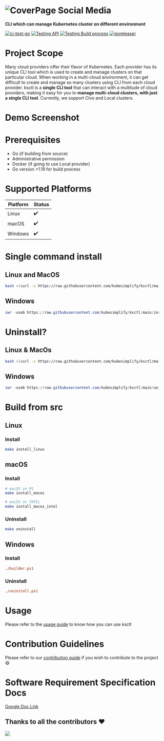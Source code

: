 # ![CoverPage Social Media](./img/ksctl-cover.png)


**CLI which can manage Kubernetes cluster on different environment**

[![ci-test-go](https://github.com/kubesimplify/ksctl/actions/workflows/go-fmt.yaml/badge.svg)](https://github.com/kubesimplify/ksctl/actions/workflows/go-fmt.yaml) [![Testing API](https://github.com/kubesimplify/ksctl/actions/workflows/testingAPI.yaml/badge.svg)](https://github.com/kubesimplify/ksctl/actions/workflows/testingAPI.yaml) [![Testing Build process](https://github.com/kubesimplify/ksctl/actions/workflows/testBuilder.yaml/badge.svg)](https://github.com/kubesimplify/ksctl/actions/workflows/testBuilder.yaml) [![goreleaser](https://github.com/kubesimplify/ksctl/actions/workflows/goreleaser.yml/badge.svg)](https://github.com/kubesimplify/ksctl/actions/workflows/goreleaser.yml)


# Project Scope

Many cloud providers offer their flavor of Kubernetes. Each provider has its unique CLI tool which is used to create and manage clusters on that particular cloud. When working in a multi-cloud environment, it can get difficult to create and manage so many clusters using CLI from each cloud provider. ksctl is a **single CLI tool** that can interact with a multitude of cloud providers, making it easy for you to **manage multi-cloud clusters, with just a single CLI tool**. Currently, we support Civo and Local clusters.

# Demo Screenshot
<!-- TODO: Add the demo screenshots-->



# Prerequisites

- Go (if building from source)
- Administrative permission
- Docker (if going to use Local provider)
- Go version >1.19 for build process

# Supported Platforms

Platform | Status
--|--
Linux | :heavy_check_mark:
macOS | :heavy_check_mark:
Windows | :heavy_check_mark:

# Single command install

## Linux and MacOS

```bash
bash <(curl -s https://raw.githubusercontent.com/kubesimplify/ksctl/main/install.sh)
```


## Windows
```powershell
iwr -useb https://raw.githubusercontent.com/kubesimplify/ksctl/main/install.ps1 | iex
```

# Uninstall?

## Linux & MacOs

```bash
bash <(curl -s https://raw.githubusercontent.com/kubesimplify/ksctl/main/uninstall.sh)
```

## Windows
```powershell
iwr -useb https://raw.githubusercontent.com/kubesimplify/ksctl/main/uninstall.ps1 | iex
```

# Build from src
## Linux
### Install


```zsh
make install_linux
```

## macOS
### Install

```zsh
# macOS on M1
make install_macos

# macOS on INTEL
make install_macos_intel
```

### Uninstall
```zsh
make uninstall
```

## Windows
### Install

```ps
./builder.ps1
```

### Uninstall

```ps
./uninstall.ps1
```

# Usage

Please refer to the [usage guide](USAGE.md) to know how you can use ksctl


# Contribution Guidelines
Please refer to our [contribution guide](CONTRIBUTING.md) if you wish to contribute to the project :smile:


# Software Requirement Specification Docs

[Google Doc Link](https://docs.google.com/document/d/1qLGcJly0qWK0dnno6tKXUsm3dd_BpyKl7oi7PLqi6J0/edit?usp=sharing)

## Thanks to all the contributors ❤️
<a href = "https://github.com/kubesimplify/ksctl/graphs/contributors">
  <img src = "https://contrib.rocks/image?repo=kubesimplify/ksctl"/>
</a>
